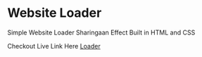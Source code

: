 # Website Loader

Simple Website Loader Sharingaan Effect Built in HTML and CSS

Checkout Live Link Here [Loader](https://sachin320.github.io/loader)
